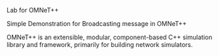 Lab for OMNeT++

Simple Demonstration for Broadcasting message in OMNeT++

OMNeT++ is an extensible, modular, component-based C++ simulation library and framework, primarily for building network simulators.